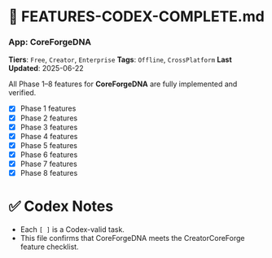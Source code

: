 # 📘 FEATURES-CODEX-COMPLETE.md
### App: CoreForgeDNA
**Tiers**: `Free`, `Creator`, `Enterprise`
**Tags**: `Offline`, `CrossPlatform`
**Last Updated**: 2025-06-22

All Phase 1–8 features for **CoreForgeDNA** are fully implemented and verified.

- [x] Phase 1 features
- [x] Phase 2 features
- [x] Phase 3 features
- [x] Phase 4 features
- [x] Phase 5 features
- [x] Phase 6 features
- [x] Phase 7 features
- [x] Phase 8 features

# ✅ Codex Notes
- Each `[ ]` is a Codex-valid task.
- This file confirms that CoreForgeDNA meets the CreatorCoreForge feature checklist.
